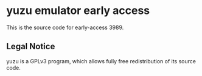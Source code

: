 yuzu emulator early access
=============

This is the source code for early-access 3989.

## Legal Notice

yuzu is a GPLv3 program, which allows fully free redistribution of its source code.